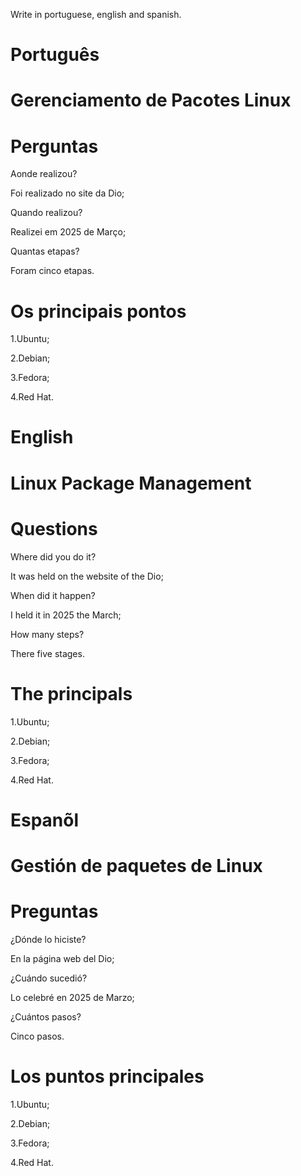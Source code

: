 Write in portuguese, english and spanish.

# Português 

# Gerenciamento de Pacotes Linux



# Perguntas

Aonde realizou?

Foi realizado no site da Dio;

Quando realizou?

Realizei em 2025 de Março;

Quantas etapas?

Foram cinco etapas.

# Os principais pontos

1.Ubuntu;

2.Debian;

3.Fedora;

4.Red Hat.


# English

# Linux Package Management

# Questions

Where did you do it?

It was held on the website of the Dio;

When did it happen?

I held it in 2025 the March;

How many steps?

There five stages.

# The principals

1.Ubuntu;

2.Debian;

3.Fedora;

4.Red Hat.


# Espanõl

# Gestión de paquetes de Linux

# Preguntas

¿Dónde lo hiciste?

En la página web del Dio;

¿Cuándo sucedió?

Lo celebré en 2025 de Marzo;

¿Cuántos pasos?

Cinco pasos.

# Los puntos principales

1.Ubuntu;

2.Debian;

3.Fedora;

4.Red Hat.

